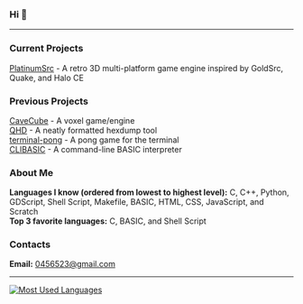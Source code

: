 ### Hi 👋

---

### **Current Projects**
[PlatinumSrc](https://github.com/PQCraft/PlatinumSrc) - A retro 3D multi-platform game engine inspired by GoldSrc, Quake, and Halo CE<br>

### **Previous Projects**
[CaveCube](https://github.com/PQCraft/CaveCube) - A voxel game/engine<br>
[QHD](https://github.com/PQCraft/QHD) - A neatly formatted hexdump tool<br>
[terminal-pong](https://github.com/PQCraft/terminal-pong) - A pong game for the terminal<br>
[CLIBASIC](https://github.com/PQCraft/CLIBASIC) - A command-line BASIC interpreter<br>

### **About Me**
**Languages I know (ordered from lowest to highest level):** C, C++, Python, GDScript, Shell Script, Makefile, BASIC, HTML, CSS, JavaScript, and Scratch<br>
**Top 3 favorite languages:** C, BASIC, and Shell Script<br>

### **Contacts**
**Email:** [0456523@gmail.com](mailto:0456523@gmail.com)<br>

---

[
![Most Used Languages](https://github-readme-stats.vercel.app/api/top-langs/?username=pqcraft&layout=compact&theme=github_dark&hide_border=true)<br>
](#?)
